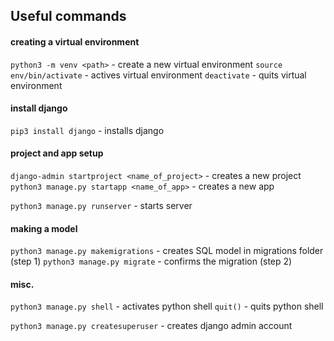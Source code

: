## Useful commands

#### creating a virtual environment

`python3 -m venv <path>` - create a new virtual environment
`source env/bin/activate` - actives virtual environment
`deactivate` - quits virtual environment

#### install django

`pip3 install django` - installs django

#### project and app setup

`django-admin startproject <name_of_project>` - creates a new project
`python3 manage.py startapp <name_of_app>` - creates a new app

`python3 manage.py runserver` - starts server

#### making a model

`python3 manage.py makemigrations` - creates SQL model in migrations folder (step 1)
`python3 manage.py migrate` - confirms the migration (step 2)

#### misc.

`python3 manage.py shell` - activates python shell
`quit()` - quits python shell

`python3 manage.py createsuperuser` - creates django admin account
